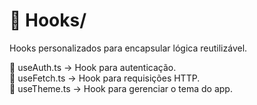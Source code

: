 # 📂 Hooks/
Hooks personalizados para encapsular lógica reutilizável.

📄 useAuth.ts → Hook para autenticação.<br/>
📄 useFetch.ts → Hook para requisições HTTP.<br/>
📄 useTheme.ts → Hook para gerenciar o tema do app.
